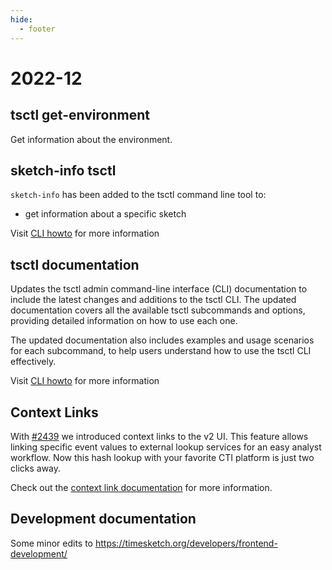 ```yaml
---
hide:
  - footer
---
```

# 2022-12

## tsctl get-environment

Get information about the environment.

## sketch-info tsctl

`sketch-info` has been added to the tsctl command line tool to:
- get information about a specific sketch

Visit [CLI howto](../guides/admin/admin-cli) for more information

## tsctl documentation

Updates the tsctl admin command-line interface (CLI) documentation to include the latest changes and additions to the tsctl CLI. The updated documentation covers all the available tsctl subcommands and options, providing detailed information on how to use each one.

The updated documentation also includes examples and usage scenarios for each subcommand, to help users understand how to use the tsctl CLI effectively.

Visit [CLI howto](../guides/admin/admin-cli) for more information

## Context Links

With [#2439](https://github.com/google/timesketch/issues/2439) we introduced context links to the v2 UI. This feature allows linking specific event values to external lookup services for an easy analyst workflow. Now this hash lookup with your favorite CTI platform is just two clicks away.

Check out the [context link documentation](../guides/admin/context-links.md) for more information.

## Development documentation

Some minor edits to https://timesketch.org/developers/frontend-development/